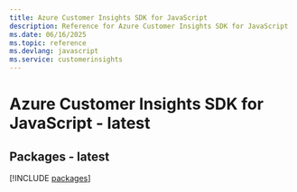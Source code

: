 ```yaml
---
title: Azure Customer Insights SDK for JavaScript
description: Reference for Azure Customer Insights SDK for JavaScript
ms.date: 06/16/2025
ms.topic: reference
ms.devlang: javascript
ms.service: customerinsights
---
```

# Azure Customer Insights SDK for JavaScript - latest
## Packages - latest
[!INCLUDE [packages](customer-insights-index.md)]